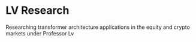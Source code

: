 # LV Research
Researching transformer architecture applications in the equity and crypto markets under Professor Lv
